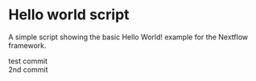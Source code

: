 Hello world script
====================

A simple script showing the basic Hello World! example for the Nextflow framework. 


test commit  
2nd commit
